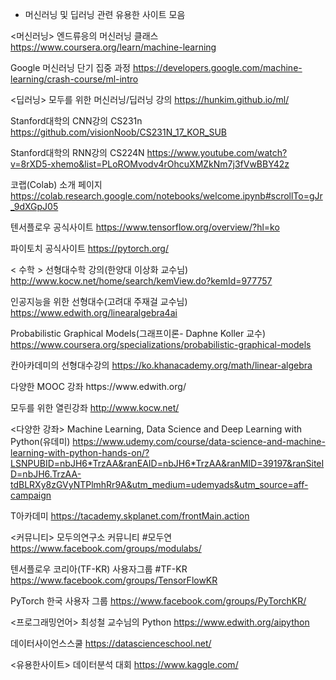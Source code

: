 * 머신러닝 및 딥러닝 관련 유용한 사이트 모음 

<머신러닝>
엔드류응의 머신러닝 클래스 
https://www.coursera.org/learn/machine-learning

Google 머신러닝 단기 집중 과정 
https://developers.google.com/machine-learning/crash-course/ml-intro

<딥러닝>
모두를 위한 머신러닝/딥러닝 강의
https://hunkim.github.io/ml/

Stanford대학의 CNN강의 CS231n 
https://github.com/visionNoob/CS231N_17_KOR_SUB

Stanford대학의 RNN강의 CS224N
https://www.youtube.com/watch?v=8rXD5-xhemo&list=PLoROMvodv4rOhcuXMZkNm7j3fVwBBY42z

코랩(Colab) 소개 페이지
https://colab.research.google.com/notebooks/welcome.ipynb#scrollTo=gJr_9dXGpJ05

텐서플로우 공식사이트 
https://www.tensorflow.org/overview/?hl=ko

파이토치 공식사이트 
https://pytorch.org/

< 수학 >
선형대수학 강의(한양대 이상화 교수님)  
http://www.kocw.net/home/search/kemView.do?kemId=977757

인공지능을 위한 선형대수(고려대 주재걸 교수님) 
https://www.edwith.org/linearalgebra4ai

Probabilistic Graphical Models(그래프이론- Daphne Koller 교수)
https://www.coursera.org/specializations/probabilistic-graphical-models

칸아카데미의 선형대수강의 
https://ko.khanacademy.org/math/linear-algebra


<MOOC>
다양한 MOOC 강좌 
https://www.edwith.org/

모두를 위한 열린강좌
http://www.kocw.net/


<다양한 강좌>
Machine Learning, Data Science and Deep Learning with Python(유데미) 
https://www.udemy.com/course/data-science-and-machine-learning-with-python-hands-on/?LSNPUBID=nbJH6*TrzAA&ranEAID=nbJH6*TrzAA&ranMID=39197&ranSiteID=nbJH6.TrzAA-tdBLRXy8zGVyNTPlmhRr9A&utm_medium=udemyads&utm_source=aff-campaign
 
T아카데미
https://tacademy.skplanet.com/frontMain.action


<커뮤니티>
모두의연구소 커뮤니티  #모두연 
https://www.facebook.com/groups/modulabs/

텐서플로우 코리아(TF-KR) 사용자그룹 #TF-KR 
https://www.facebook.com/groups/TensorFlowKR

PyTorch 한국 사용자 그룹
https://www.facebook.com/groups/PyTorchKR/


<프로그래밍언어>
최성철 교수님의 Python 
https://www.edwith.org/aipython

데이터사이언스스쿨 
https://datascienceschool.net/

<유용한사이트>
데이터분석 대회
https://www.kaggle.com/ 
